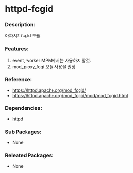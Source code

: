 # httpd-fcgid

### Description:
아파치2 fcgid 모듈

### Features:
1. event, worker MPM에서는 사용하지 말것.
2. mod_proxy_fcgi 모듈 사용을 권장

### Reference:
* https://httpd.apache.org/mod_fcgid/
* https://httpd.apache.org/mod_fcgid/mod/mod_fcgid.html

### Dependencies:
* [httpd](pkg-base-httpd.md)

### Sub Packages:
* None

### Releated Packages:
* None